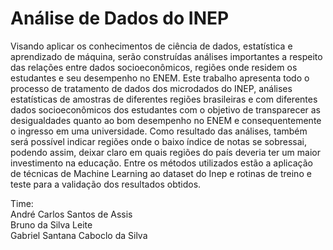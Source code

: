 # Análise de Dados do INEP
Visando aplicar os conhecimentos de ciência de dados, estatística e aprendizado de máquina, serão construídas análises importantes a respeito das relações entre dados socioeconômicos, regiões onde residem os estudantes e seu desempenho no ENEM. Este trabalho apresenta todo o processo de tratamento de dados dos microdados do INEP, análises estatísticas de amostras de diferentes regiões brasileiras e com diferentes dados socioeconômicos dos estudantes com o objetivo de transparecer as desigualdades quanto ao bom desempenho no ENEM e consequentemente o ingresso em uma universidade. Como resultado das análises, também será possível indicar regiões onde o baixo índice de notas se sobressai, podendo assim, deixar claro em quais regiões do país deveria ter um maior investimento na educação. Entre os métodos utilizados estão a aplicação de técnicas de Machine Learning ao dataset do Inep e rotinas de treino e teste para a validação dos resultados obtidos.

Time:</br>
André Carlos Santos de Assis</br>
Bruno da Silva Leite</br>
Gabriel Santana Caboclo da Silva</br>
        
